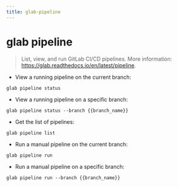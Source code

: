 ```yaml
---
title: glab-pipeline
---
```

# glab pipeline

> List, view, and run GitLab CI/CD pipelines.
> More information: <https://glab.readthedocs.io/en/latest/pipeline>.

- View a running pipeline on the current branch:

`glab pipeline status`

- View a running pipeline on a specific branch:

`glab pipeline status --branch {{branch_name}}`

- Get the list of pipelines:

`glab pipeline list`

- Run a manual pipeline on the current branch:

`glab pipeline run`

- Run a manual pipeline on a specific branch:

`glab pipeline run --branch {{branch_name}}`
